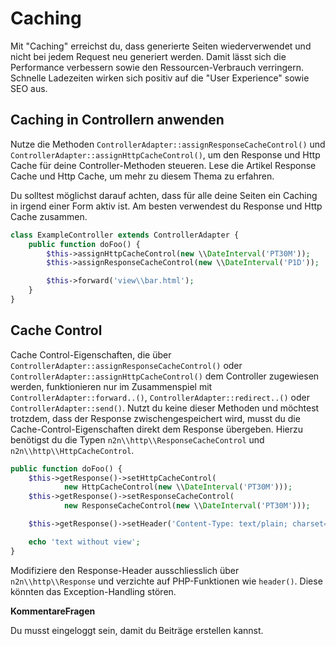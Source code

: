 # Caching

Mit "Caching" erreichst du, dass generierte Seiten wiederverwendet und nicht bei jedem Request neu generiert werden. Damit lässt sich die Performance verbessern sowie den Ressourcen-Verbrauch verringern. Schnelle Ladezeiten wirken sich positiv auf die "User Experience" sowie SEO aus.

## Caching in Controllern anwenden

Nutze die Methoden `ControllerAdapter::assignResponseCacheControl()` und `ControllerAdapter::assignHttpCacheControl()`, um den Response und Http Cache für deine Controller-Methoden steueren. Lese die Artikel Response Cache und Http Cache, um mehr zu diesem Thema zu erfahren.

Du solltest möglichst darauf achten, dass für alle deine Seiten ein Caching in irgend einer Form aktiv ist. Am besten verwendest du Response und Http Cache zusammen.

```php
class ExampleController extends ControllerAdapter {
    public function doFoo() {
        $this->assignHttpCacheControl(new \\DateInterval('PT30M'));
        $this->assignResponseCacheControl(new \\DateInterval('P1D'));

        $this->forward('view\\bar.html');
    }
}
```

## Cache Control

Cache Control-Eigenschaften, die über `ControllerAdapter::assignResponseCacheControl()` oder `ControllerAdapter::assignHttpCacheControl()` dem Controller zugewiesen werden, funktionieren nur im Zusammenspiel mit `ControllerAdapter::forward..()`, `ControllerAdapter::redirect..()` oder `ControllerAdapter::send()`. Nutzt du keine dieser Methoden und möchtest trotzdem, dass der Response zwischengespeichert wird, musst du die Cache-Control-Eigenschaften direkt dem Response übergeben. Hierzu benötigst du die Typen `n2n\\http\\ResponseCacheControl` und `n2n\\http\\HttpCacheControl`.

```php
public function doFoo() {
    $this->getResponse()->setHttpCacheControl(
            new HttpCacheControl(new \\DateInterval('PT30M')));
    $this->getResponse()->setResponseCacheControl(
            new ResponseCacheControl(new \\DateInterval('PT30M')));

    $this->getResponse()->setHeader('Content-Type: text/plain; charset=utf-8');

    echo 'text without view';
}
```

Modifiziere den Response-Header ausschliesslich über `n2n\\http\\Response` und verzichte auf PHP-Funktionen wie `header()`. Diese könnten das Exception-Handling stören.

**KommentareFragen**

Du musst eingeloggt sein, damit du Beiträge erstellen kannst.